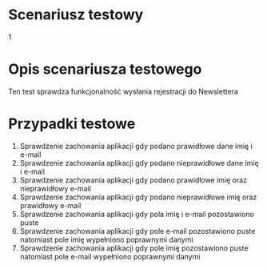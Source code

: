 # Scenariusz testowy		
1

# Opis scenariusza testowego
Ten test sprawdza funkcjonalność wysłania rejestracji do Newslettera

# Przypadki testowe
1. Sprawdzenie zachowania aplikacji gdy podano prawidłowe dane imię i e-mail
2. Sprawdzenie zachowania aplikacji gdy podano nieprawidłowe dane imię i e-mail
3. Sprawdzenie zachowania aplikacji gdy podano prawidłowe imię oraz nieprawidłowy e-mail
4. Sprawdzenie zachowania aplikacji gdy podano nieprawidłowe imię oraz prawidłowy e-mail
5. Sprawdzenie zachowania aplikacji gdy pola imię i e-mail pozostawiono puste
6. Sprawdzenie zachowania aplikacji gdy pole e-mail pozostawiono puste natomiast pole imię wypełniono poprawnymi danymi
7. Sprawdzenie zachowania aplikacji gdy pole imię pozostawiono puste natomiast pole e-mail wypełniono poprawnymi danymi



